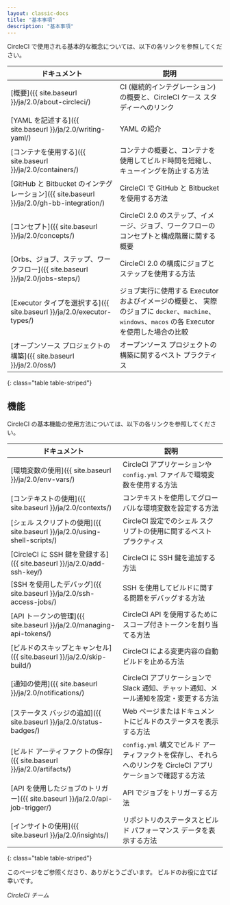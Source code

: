 ```yaml
---
layout: classic-docs
title: "基本事項"
description: "基本事項"
---
```



CircleCI で使用される基本的な概念については、以下の各リンクを参照してください。

| ドキュメント                                                                     | 説明                                                                                                   |
| -------------------------------------------------------------------------- | ---------------------------------------------------------------------------------------------------- |
| [概要]({{ site.baseurl }}/ja/2.0/about-circleci/)                               | CI (継続的インテグレーション) の概要と、CircleCI ケース スタディーへのリンク                                                       |
| [YAML を記述する]({{ site.baseurl }}/ja/2.0/writing-yaml/)                         | YAML の紹介                                                                                             |
| [コンテナを使用する]({{ site.baseurl }}/ja/2.0/containers/)                            | コンテナの概要と、コンテナを使用してビルド時間を短縮し、キューイングを防止する方法                                                            |
| [GitHub と Bitbucket のインテグレーション]({{ site.baseurl }}/ja/2.0/gh-bb-integration/) | CircleCI で GitHub と Bitbucket を使用する方法                                                                |
| [コンセプト]({{ site.baseurl }}/ja/2.0/concepts/)                                  | CircleCI 2.0 のステップ、イメージ、ジョブ、ワークフローのコンセプトと構成階層に関する概要                                                  |
| [Orbs、ジョブ、ステップ、ワークフロー]({{ site.baseurl }}/ja/2.0/jobs-steps/)                 | CircleCI 2.0 の構成にジョブとステップを使用する方法                                                                     |
| [Executor タイプを選択する]({{ site.baseurl }}/ja/2.0/executor-types/)                | ジョブ実行に使用する Executor およびイメージの概要と、 実際のジョブに `docker`、`machine`、`windows`、`macos` の各 Executor を使用した場合の比較 |
| [オープンソース プロジェクトの構築]({{ site.baseurl }}/ja/2.0/oss/)                           | オープンソース プロジェクトの構築に関するベスト プラクティス                                                                      |
{: class="table table-striped"}

## 機能

CircleCI の基本機能の使用方法については、以下の各リンクを参照してください。

| ドキュメント                                                       | 説明                                                                  |
| ------------------------------------------------------------ | ------------------------------------------------------------------- |
| [環境変数の使用]({{ site.baseurl }}/ja/2.0/env-vars/)                  | CircleCI アプリケーションや `config.yml` ファイルで環境変数を使用する方法                    |
| [コンテキストの使用]({{ site.baseurl }}/ja/2.0/contexts/)                | コンテキストを使用してグローバルな環境変数を設定する方法                                        |
| [シェル スクリプトの使用]({{ site.baseurl }}/ja/2.0/using-shell-scripts/)  | CircleCI 設定でのシェル スクリプトの使用に関するベスト プラクティス                             |
| [CircleCI に SSH 鍵を登録する]({{ site.baseurl }}/ja/2.0/add-ssh-key/) | CircleCI に SSH 鍵を追加する方法                                             |
| [SSH を使用したデバッグ]({{ site.baseurl }}/ja/2.0/ssh-access-jobs/)     | SSH を使用してビルドに関する問題をデバッグする方法                                         |
| [API トークンの管理]({{ site.baseurl }}/ja/2.0/managing-api-tokens/)   | CircleCI API を使用するためにスコープ付きトークンを割り当てる方法                             |
| [ビルドのスキップとキャンセル]({{ site.baseurl }}/ja/2.0/skip-build/)         | CircleCI による変更内容の自動ビルドを止める方法                                        |
| [通知の使用]({{ site.baseurl }}/ja/2.0/notifications/)               | CircleCI アプリケーションで Slack 通知、チャット通知、メール通知を設定・変更する方法                  |
| [ステータス バッジの追加]({{ site.baseurl }}/ja/2.0/status-badges/)        | Web ページまたはドキュメントにビルドのステータスを表示する方法                                   |
| [ビルド アーティファクトの保存]({{ site.baseurl }}/ja/2.0/artifacts/)         | `config.yml` 構文でビルド アーティファクトを保存し、それらへのリンクを CircleCI アプリケーションで確認する方法 |
| [API を使用したジョブのトリガー]({{ site.baseurl }}/ja/2.0/api-job-trigger/) | API でジョブをトリガーする方法                                                   |
| [インサイトの使用]({{ site.baseurl }}/ja/2.0/insights/)                 | リポジトリのステータスとビルド パフォーマンス データを表示する方法                                  |
{: class="table table-striped"}

このページをご参照くださり、ありがとうございます。 ビルドのお役に立てば幸いです。

*CircleCI チーム*
